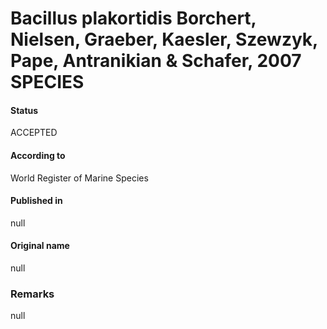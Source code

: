 # Bacillus plakortidis Borchert, Nielsen, Graeber, Kaesler, Szewzyk, Pape, Antranikian & Schafer, 2007 SPECIES

#### Status
ACCEPTED

#### According to
World Register of Marine Species

#### Published in
null

#### Original name
null

### Remarks
null